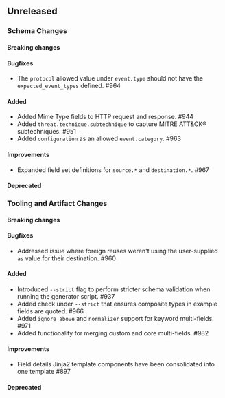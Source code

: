 <!-- When adding an entry to the Changelog:

- Please follow the Keep a Changelog: http://keepachangelog.com/ guidelines.
- Please insert your changelog line ordered by PR ID.
- Make sure you add your entry to the correct section (schema or tooling).

Thanks, you're awesome :-) -->

## Unreleased

### Schema Changes

#### Breaking changes

#### Bugfixes

* The `protocol` allowed value under `event.type` should not have the `expected_event_types` defined. #964

#### Added

* Added Mime Type fields to HTTP request and response. #944
* Added `threat.technique.subtechnique` to capture MITRE ATT&CK® subtechniques. #951
* Added `configuration` as an allowed `event.category`. #963

#### Improvements

* Expanded field set definitions for `source.*` and `destination.*`. #967

#### Deprecated

### Tooling and Artifact Changes

#### Breaking changes

#### Bugfixes

* Addressed issue where foreign reuses weren't using the user-supplied `as` value for their destination. #960

#### Added

* Introduced `--strict` flag to perform stricter schema validation when running the generator script. #937
* Added check under `--strict` that ensures composite types in example fields are quoted. #966
* Added `ignore_above` and `normalizer` support for keyword multi-fields. #971
* Added functionality for merging custom and core multi-fields. #982

#### Improvements

* Field details Jinja2 template components have been consolidated into one template #897

#### Deprecated


<!-- All empty sections:

## Unreleased

### Schema Changes
### Tooling and Artifact Changes

#### Breaking changes

#### Bugfixes

#### Added

#### Improvements

#### Deprecated

-->
